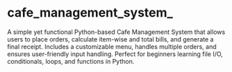 # cafe_management_system_
A simple yet functional Python-based Cafe Management System that allows users to place orders, calculate item-wise and total bills, and generate a final receipt. Includes a customizable menu, handles multiple orders, and ensures user-friendly input handling. Perfect for beginners learning file I/O, conditionals, loops, and functions in Python.

